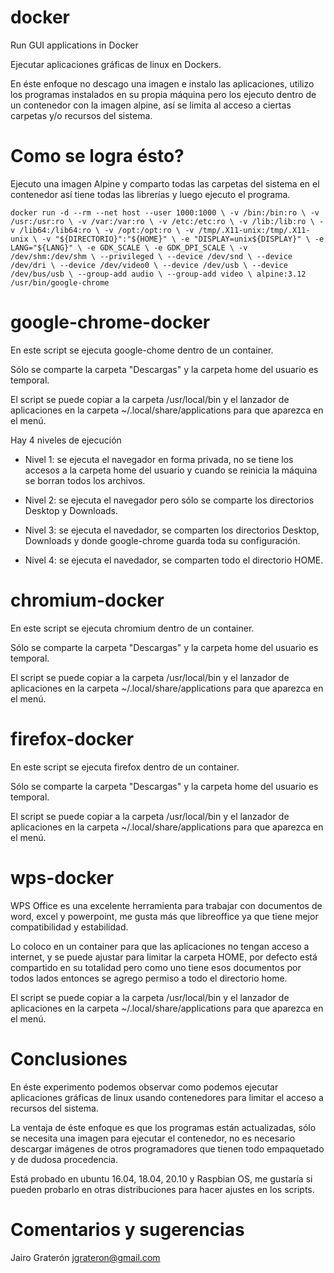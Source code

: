 # docker

Run GUI applications in Docker

Ejecutar aplicaciones gráficas de linux en Dockers.

En éste enfoque no descago una imagen e instalo las aplicaciones, utilizo los programas instalados en su propia máquina pero los ejecuto dentro de un contenedor con la imagen alpine, así se limita al acceso a ciertas carpetas y/o recursos del sistema.

# Como se logra ésto?

Ejecuto una imagen Alpine y comparto todas las carpetas del sistema en el contenedor así tiene todas las librerías y luego ejecuto el programa.

`
docker run -d --rm --net host --user 1000:1000 \
		-v /bin:/bin:ro \
		-v /usr:/usr:ro \
		-v /var:/var:ro \
		-v /etc:/etc:ro \
		-v /lib:/lib:ro \
		-v /lib64:/lib64:ro \
		-v /opt:/opt:ro \
		-v /tmp/.X11-unix:/tmp/.X11-unix \
		-v "${DIRECTORIO}":"${HOME}" \
		-e "DISPLAY=unix${DISPLAY}" \
		-e LANG="${LANG}" \
		-e GDK_SCALE \
		-e GDK_DPI_SCALE \
		-v /dev/shm:/dev/shm \
		--privileged \
		--device /dev/snd \
		--device /dev/dri \
		--device /dev/video0 \
		--device /dev/usb \
		--device /dev/bus/usb \
		--group-add audio \
		--group-add video \
		alpine:3.12 /usr/bin/google-chrome 
`

# google-chrome-docker

En este script se ejecuta google-chome dentro de un container.

Sólo se comparte la carpeta "Descargas" y la carpeta home del usuario es temporal.

El script se puede copiar a la carpeta /usr/local/bin y el lanzador de aplicaciones en la carpeta ~/.local/share/applications para que aparezca en el menú.

Hay 4 niveles de ejecución

- Nivel 1: se ejecuta el navegador en forma privada, no se tiene los accesos a la carpeta home del usuario y cuando se reinicia la máquina se borran todos los archivos.

- Nivel 2: se ejecuta el navegador pero sólo se comparte los directorios Desktop y Downloads.

- Nivel 3: se ejecuta el navedador, se comparten los directorios Desktop, Downloads y donde google-chrome guarda toda su configuración.

- Nivel 4: se ejecuta el navedador, se comparten todo el directorio HOME.

# chromium-docker

En este script se ejecuta chromium dentro de un container.

Sólo se comparte la carpeta "Descargas" y la carpeta home del usuario es temporal.

El script se puede copiar a la carpeta /usr/local/bin y el lanzador de aplicaciones en la carpeta ~/.local/share/applications para que aparezca en el menú.

# firefox-docker

En este script se ejecuta firefox dentro de un container.

Sólo se comparte la carpeta "Descargas" y la carpeta home del usuario es temporal.

El script se puede copiar a la carpeta /usr/local/bin y el lanzador de aplicaciones en la carpeta ~/.local/share/applications para que aparezca en el menú.

# wps-docker

WPS Office es una excelente herramienta para trabajar con documentos de word, excel y powerpoint, me gusta más que libreoffice ya que tiene mejor compatibilidad y estabilidad.

Lo coloco en un container para que las aplicaciones no tengan acceso a internet, y se puede ajustar para limitar la carpeta HOME, por defecto está compartido en su totalidad pero como uno tiene esos documentos por todos lados entonces se agrego permiso a todo el directorio home.

El script se puede copiar a la carpeta /usr/local/bin y el lanzador de aplicaciones en la carpeta ~/.local/share/applications para que aparezca en el menú.

# Conclusiones

En éste experimento podemos observar como podemos ejecutar aplicaciones gráficas de linux usando contenedores para limitar el acceso a recursos del sistema.

La ventaja de éste enfoque es que los programas están actualizadas, sólo se necesita una imagen para ejecutar el contenedor, no es necesario descargar imágenes de otros programadores que tienen todo empaquetado y de dudosa procedencia.

Está probado en ubuntu 16.04, 18.04, 20.10 y Raspbian OS, me gustaría si pueden probarlo en otras distribuciones para hacer ajustes en los scripts.

# Comentarios y sugerencias

Jairo Graterón jgrateron@gmail.com


